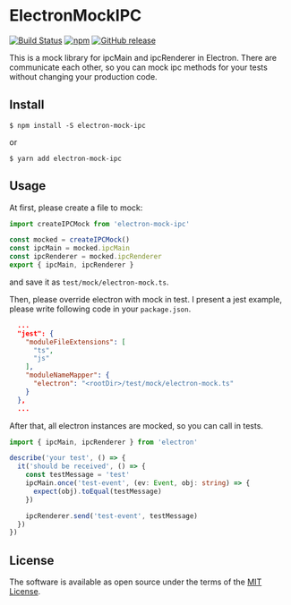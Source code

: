 # ElectronMockIPC
[![Build Status](https://travis-ci.com/h3poteto/electron-mock-ipc.svg?branch=master)](https://travis-ci.com/h3poteto/electron-mock-ipc)
[![npm](https://img.shields.io/npm/v/electron-mock-ipc.svg)](https://www.npmjs.com/package/electron-mock-ipc)
[![GitHub release](https://img.shields.io/github/release/h3poteto/electron-mock-ipc.svg)](https://github.com/h3poteto/electron-mock-ipc/releases)

This is a mock library for ipcMain and ipcRenderer in Electron. There are communicate each other, so you can mock ipc methods for your tests without changing your production code.


## Install

```
$ npm install -S electron-mock-ipc
```

or

```
$ yarn add electron-mock-ipc
```

## Usage

At first, please create a file to mock:

```typescript
import createIPCMock from 'electron-mock-ipc'

const mocked = createIPCMock()
const ipcMain = mocked.ipcMain
const ipcRenderer = mocked.ipcRenderer
export { ipcMain, ipcRenderer }
```
and save it as `test/mock/electron-mock.ts`.

Then, please override electron with mock in test. I present a jest example, please write following code in your `package.json`.

```json
  ...
  "jest": {
    "moduleFileExtensions": [
      "ts",
      "js"
    ],
    "moduleNameMapper": {
      "electron": "<rootDir>/test/mock/electron-mock.ts"
    }
  },
  ...
```

After that, all electron instances are mocked, so you can call in tests.

```typescript
import { ipcMain, ipcRenderer } from 'electron'

describe('your test', () => {
  it('should be received', () => {
    const testMessage = 'test'
    ipcMain.once('test-event', (ev: Event, obj: string) => {
      expect(obj).toEqual(testMessage)
    })

    ipcRenderer.send('test-event', testMessage)
  })
})
```


## License

The software is available as open source under the terms of the [MIT License](https://opensource.org/licenses/MIT).

